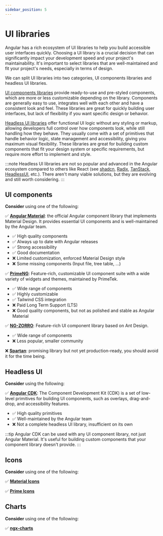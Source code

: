 ```yaml
---
sidebar_position: 5
---
```

# UI libraries

Angular has a rich ecosystem of UI libraries to help you build accessible user interfaces quickly. Choosing a UI library is a crucial decision that can significantly impact your development speed and your project's maintainability. It's important to select libraries that are well-maintained and fit your project's needs, especially in terms of design.

We can split UI libraries into two categories, UI components libraries and headless UI libraries.

[UI components libraries](#ui-components) provide ready-to-use and pre-styled components, which are more or less customizable depending on the library.  Components are generally easy to use, integrates well with each other and have a consistent look and feel. These libraries are great for quickly building user interfaces, but lack of flexibility if you want specific design or behavior.

[Headless UI libraries](#headless-ui) offer functional UI logic without any styling or markup, allowing developers full control over how components look, while still handling how they behave. They usually come with a set of primitives that handle behavior logic, state management and accessibility, giving you maximum visual flexibility. These libraries are great for building custom components that fit your design system or specific requirements, but require more effort to implement and style.

:::note
Headless UI libraries are not so popular and advanced in the Angular ecosystem compared to others like React (see [shadcn](https://ui.shadcn.com/), [Radix](https://www.radix-ui.com/), [TanStack](https://tanstack.com/), [HeadlessUI](https://headlessui.com/), etc.). There aren't many viable solutions, but they are evolving and still worth considering.
:::

## UI components

**Consider** using one of the following:

✅ **[Angular Material](https://material.angular.dev/)**: the official Angular component library that implements Material Design. It provides essential UI components and is well-maintained by the Angular team.

- ✅ High quality components
- ✅ Always up to date with Angular releases
- ✅ Strong accessibility
- ✅ Good documentation
- ❌ Limited customization, enforced Material Design style
- ❌ Some missing components (Input file, tree table, ...)

✅ **[PrimeNG](https://primeng.org/)**: Feature-rich, customizable UI component suite with a wide variety of widgets and themes, maintained by PrimeTek.

- ✅ Wide range of components
- ✅ Highly customizable
- ✅ Tailwind CSS integration
- ❌ Paid Long Term Support (LTS)
- ❌ Good quality components, but not as polished and stable as Angular Material

✅ **[NG-ZORRO](https://ng.ant.design/)**: Feature-rich UI component library based on Ant Design.

- ✅ Wide range of components
- ❌ Less popular, smaller community

❌ **[Spartan](https://www.spartan.ng/)**: promising library but not yet production-ready, you should avoid it for the time being.

## Headless UI

**Consider** using the following:

✅ **[Angular CDK](https://material.angular.dev/cdk)**:
The Component Development Kit (CDK) is a set of low-level primitives for building UI components, such as overlays, drag-and-drop, and accessibility features.

- ✅ High quality primitives
- ✅ Well-maintained by the Angular team
- ❌ Not a complete headless UI library, insufficient on its own

:::tip
Angular CDK can be used with any UI component library, not just Angular Material. It's useful for building custom components that your component library doesn't provide.
:::

## Icons

**Consider** using one of the following:

✅ **[Material Icons](https://fonts.google.com/icons)**

✅ **[Prime Icons](https://primeng.org/icons)**

## Charts

**Consider** using one of the following:

✅ **[ngx-charts](https://swimlane.gitbook.io/ngx-charts)**
